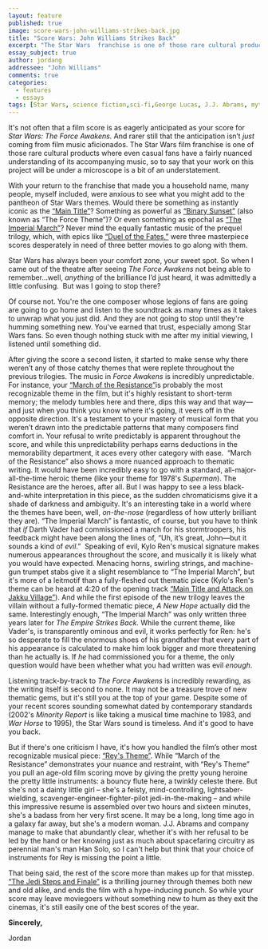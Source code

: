 ```yaml
---
layout: feature
published: true
image: score-wars-john-williams-strikes-back.jpg
title: "Score Wars: John Williams Strikes Back"
excerpt: "The Star Wars  franchise is one of those rare cultural products where even casual fans have a fairly nuanced understanding of its accompanying music. Does <em>The Force Awakens</em> measure up to its predecessors?"
essay_subject: true
author: jordang
addressee: "John Williams"
comments: true
categories:
  - features
  - essays
tags: [Star Wars, science fiction,sci-fi,George Lucas, J.J. Abrams, mythology]
---
```

It's not often that a film score is as eagerly anticipated as your score for _Star Wars: The Force Awakens._ And rarer still that the anticipation isn’t _just_ coming from film music aficionados. The Star Wars film franchise is one of those rare cultural products where even casual fans have a fairly nuanced understanding of its accompanying music, so to say that your work on this project will be under a microscope is a bit of an understatement.

With your return to the franchise that made you a household name, many people, myself included, were anxious to see what you might add to the pantheon of Star Wars themes. Would there be something as instantly iconic as the [“Main Title”](https://www.youtube.com/watch?v=_D0ZQPqeJkk)? Something as powerful as [“Binary Sunset”](https://www.youtube.com/watch?v=LxDm-4Jrg9w) (also known as “The Force Theme”)? Or even something as epochal as [“The Imperial March”](https://www.youtube.com/watch?v=-bzWSJG93P8)? Never mind the equally fantastic music of the prequel trilogy, which, with epics like [“Duel of the Fates,”](https://www.youtube.com/watch?v=qzVBqBosf5w) were three masterpiece scores desperately in need of three better movies to go along with them.

Star Wars has always been your comfort zone, your sweet spot. So when I came out of the theatre after seeing _The Force Awakens_ not being able to remember...well, _anything_ of the brilliance I’d just heard, it was admittedly a little confusing. 
But was I going to stop there?

Of course not. You're the one composer whose legions of fans are going are going to go home and listen to the soundtrack as many times as it takes to unwrap what you just did. And they are not going to stop until they're humming something new. You've earned that trust, especially among Star Wars fans. So even though nothing stuck with me after my initial viewing, I listened until something did. 

After giving the score a second listen, it started to make sense why there weren’t any of those catchy themes that were replete throughout the previous trilogies. The music in _Force Awakens_ is incredibly unpredictable. For instance, your [“March of the Resistance”](https://www.youtube.com/watch?v=ueqKtype7Kk)is probably the most recognizable theme in the film, but it's highly resistant to short-term memory; the melody tumbles here and there, dips this way and that way—and just when you think you know where it's going, it veers off in the opposite direction. It's a testament to your mastery of musical form that you weren’t drawn into the predictable patterns that many composers find comfort in. Your refusal to write predictably is apparent throughout the score, and while this unpredictability perhaps earns deductions in the memorability department, it aces every other category with ease. 
“March of the Resistance” also shows a more nuanced approach to thematic writing. It would have been incredibly easy to go with a standard, all-major-all-the-time heroic theme (like your theme for 1978's _Superman_). The Resistance are the heroes, after all. But I was happy to see a less black-and-white interpretation in this piece, as the sudden chromaticisms give it a shade of darkness and ambiguity. It's an interesting take in a world where the themes have been, well, _on-the-nose_ (regardless of how utterly brilliant they are). “The Imperial March” is fantastic, of course, but you have to think that _if_ Darth Vader had commissioned a march for his stormtroopers, his feedback might have been along the lines of, “Uh, it’s great, John—but it sounds a kind of _evil_.” 
Speaking of evil, Kylo Ren's musical signature makes numerous appearances throughout the score, and musically it is likely what you would have expected. Menacing horns, swirling strings, and machine-gun trumpet stabs give it a slight resemblance to “The Imperial March”, but it's more of a leitmotif than a fully-fleshed out thematic piece (Kylo's Ren's theme can be heard at 4:20 of the opening track [“Main Title and Attack on Jakku Village”](https://youtu.be/y8ac1Qg-r-8?t=256)). And while the first episode of the new trilogy leaves the villain without a fully-formed thematic piece, _A New Hope_ actually did the same. Interestingly enough, “The Imperial March” was only written three years later for _The Empire Strikes Back._ While the current theme, like Vader's, is transparently ominous and evil, it works perfectly for Ren: he's so desperate to fill the enormous shoes of his grandfather that every part of his appearance is calculated to make him look bigger and more threatening than he actually is. If _he_ had commissioned you for a theme, the only question would have been whether what you had written was evil _enough_. 

Listening track-by-track to _The Force Awakens_ is incredibly rewarding, as the writing itself is second to none. It may not be a treasure trove of new thematic gems, but it's still you at the top of your game. Despite some of your recent scores sounding somewhat dated by contemporary standards (2002's  _Minority Report_ is like taking a musical time machine to 1983, and _War Horse_ to 1995), the Star Wars sound is timeless. And it's good to have you back.

But if there's one criticism I have, it's how you handled the film’s other most recognizable musical piece: [“Rey's Theme”](https://www.youtube.com/watch?v=65As1V0vQDM). While “March of the Resistance” demonstrates your nuance and restraint, with “Rey's Theme” you pull an age-old film scoring move by giving the pretty young heroine the pretty little instruments: a bouncy flute here, a twinkly celeste there. But she's not a dainty little girl – she's a feisty, mind-controlling, lightsaber-wielding, scavenger-engineer-fighter-pilot jedi-in-the-making – and while this impressive resume is assembled over two hours and sixteen minutes, she's a badass from her very first scene. It may be a long, long time ago in a galaxy far away, but she's a modern woman. J.J. Abrams and company manage to make that abundantly clear, whether it's with her refusal to be led by the hand or her knowing just as much about spacefaring circuitry as perennial man's man Han Solo, so I can't help but think that your choice of instruments for Rey is missing the point a little.

That being said, the rest of the score more than makes up for that misstep. [“The Jedi Steps and Finale”](https://www.youtube.com/watch?v=cUBUlKgsNK8) is a thrilling journey through themes both new and old alike, and ends the film with a hype-inducing punch. So while your score may leave moviegoers without something new to hum as they exit the cinemas, it's still easily one of the best scores of the year. 

**Sincerely,**

Jordan
